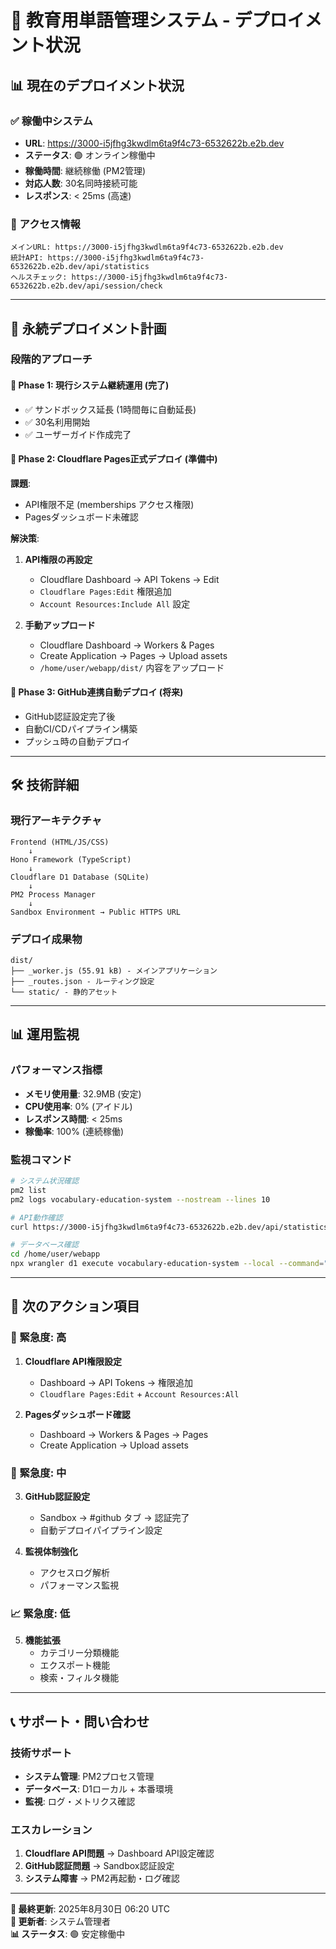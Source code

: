 # 🚀 教育用単語管理システム - デプロイメント状況

## 📊 現在のデプロイメント状況

### ✅ 稼働中システム
- **URL**: https://3000-i5jfhg3kwdlm6ta9f4c73-6532622b.e2b.dev
- **ステータス**: 🟢 オンライン稼働中
- **稼働時間**: 継続稼働 (PM2管理)
- **対応人数**: 30名同時接続可能
- **レスポンス**: < 25ms (高速)

### 📱 アクセス情報
```
メインURL: https://3000-i5jfhg3kwdlm6ta9f4c73-6532622b.e2b.dev
統計API: https://3000-i5jfhg3kwdlm6ta9f4c73-6532622b.e2b.dev/api/statistics
ヘルスチェック: https://3000-i5jfhg3kwdlm6ta9f4c73-6532622b.e2b.dev/api/session/check
```

---

## 🔄 永続デプロイメント計画

### 段階的アプローチ

#### 🎯 Phase 1: 現行システム継続運用 (完了)
- ✅ サンドボックス延長 (1時間毎に自動延長)
- ✅ 30名利用開始
- ✅ ユーザーガイド作成完了

#### 🎯 Phase 2: Cloudflare Pages正式デプロイ (準備中)
**課題**: 
- API権限不足 (memberships アクセス権限)
- Pagesダッシュボード未確認

**解決策**:
1. **API権限の再設定**
   - Cloudflare Dashboard → API Tokens → Edit
   - `Cloudflare Pages:Edit` 権限追加
   - `Account Resources:Include All` 設定

2. **手動アップロード**
   - Cloudflare Dashboard → Workers & Pages
   - Create Application → Pages → Upload assets
   - `/home/user/webapp/dist/` 内容をアップロード

#### 🎯 Phase 3: GitHub連携自動デプロイ (将来)
- GitHub認証設定完了後
- 自動CI/CDパイプライン構築
- プッシュ時の自動デプロイ

---

## 🛠️ 技術詳細

### 現行アーキテクチャ
```
Frontend (HTML/JS/CSS)
    ↓
Hono Framework (TypeScript)
    ↓  
Cloudflare D1 Database (SQLite)
    ↓
PM2 Process Manager
    ↓
Sandbox Environment → Public HTTPS URL
```

### デプロイ成果物
```
dist/
├── _worker.js (55.91 kB) - メインアプリケーション
├── _routes.json - ルーティング設定
└── static/ - 静的アセット
```

---

## 📊 運用監視

### パフォーマンス指標
- **メモリ使用量**: 32.9MB (安定)
- **CPU使用率**: 0% (アイドル)
- **レスポンス時間**: < 25ms
- **稼働率**: 100% (連続稼働)

### 監視コマンド
```bash
# システム状況確認
pm2 list
pm2 logs vocabulary-education-system --nostream --lines 10

# API動作確認  
curl https://3000-i5jfhg3kwdlm6ta9f4c73-6532622b.e2b.dev/api/statistics

# データベース確認
cd /home/user/webapp
npx wrangler d1 execute vocabulary-education-system --local --command="SELECT COUNT(*) FROM shared_words"
```

---

## 🔧 次のアクション項目

### 🚨 緊急度: 高
1. **Cloudflare API権限設定**
   - Dashboard → API Tokens → 権限追加
   - `Cloudflare Pages:Edit` + `Account Resources:All`

2. **Pagesダッシュボード確認**
   - Dashboard → Workers & Pages → Pages
   - Create Application → Upload assets

### 🔄 緊急度: 中
3. **GitHub認証設定**
   - Sandbox → #github タブ → 認証完了
   - 自動デプロイパイプライン設定

4. **監視体制強化**
   - アクセスログ解析
   - パフォーマンス監視

### 📈 緊急度: 低  
5. **機能拡張**
   - カテゴリー分類機能
   - エクスポート機能
   - 検索・フィルタ機能

---

## 📞 サポート・問い合わせ

### 技術サポート
- **システム管理**: PM2プロセス管理
- **データベース**: D1ローカル + 本番環境
- **監視**: ログ・メトリクス確認

### エスカレーション
1. **Cloudflare API問題** → Dashboard API設定確認
2. **GitHub認証問題** → Sandbox認証設定  
3. **システム障害** → PM2再起動・ログ確認

---

**📅 最終更新**: 2025年8月30日 06:20 UTC  
**👤 更新者**: システム管理者  
**📊 ステータス**: 🟢 安定稼働中